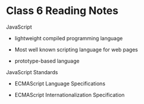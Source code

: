 # Class 6 Reading Notes

JavaScript

- lightweight compiled programming language

- Most well known scripting language for web pages
- prototype-based language

JavaScript Standards

- ECMAScript Language Specifications

- ECMAScript Internationalization Specification
